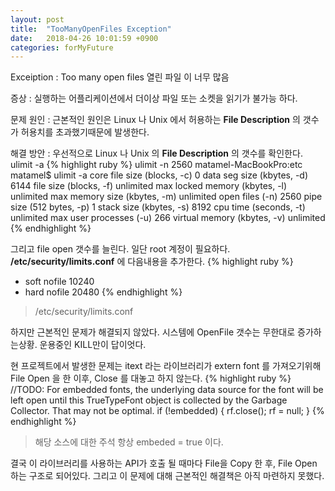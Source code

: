 ```yaml
---
layout: post
title:  "TooManyOpenFiles Exception"
date:   2018-04-26 10:01:59 +0900
categories: forMyFuture
---
```


Exceiption :
Too many open files
열린 파일 이 너무 많음

증상 :
 실행하는 어플리케이션에서 더이상 파일 또는 소켓을 읽기가 불가능 하다.

문제 원인 :
 근본적인 원인은 Linux 나 Unix 에서 허용하는 **File Description** 의 갯수가 허용치를 초과했기때문에 발생한다.

해결 방안 :
 우선적으로 Linux 나 Unix 의 **File Description** 의 갯수를 확인한다.
 ulimit -a
{% highlight ruby %}
ulimit -n 2560
matamel-MacBookPro:etc matamel$ ulimit -a
core file size (blocks, -c) 0
data seg size (kbytes, -d) 6144
file size (blocks, -f) unlimited
max locked memory (kbytes, -l) unlimited
max memory size (kbytes, -m) unlimited
open files (-n) 2560
pipe size (512 bytes, -p) 1
stack size (kbytes, -s) 8192
cpu time (seconds, -t) unlimited
max user processes (-u) 266
virtual memory (kbytes, -v) unlimited
{% endhighlight %}

그리고 file open 갯수를 늘린다.
일단 root 계정이 필요하다. **/etc/security/limits.conf** 에 다음내용을 추가한다.
{% highlight ruby %}
- soft nofile 10240
- hard nofile 20480
{% endhighlight %}
>/etc/security/limits.conf

하지만 근본적인 문제가 해결되지 않았다. 시스템에 OpenFile 갯수는 무한대로 증가하는상황. 운용중인 KILL만이 답이엇다.

현 프로젝트에서 발생한 문제는 itext 라는 라이브러리가 extern font 를 가져오기위해 File Open 을 한 이후, Close 를 대놓고 하지 않는다.
{% highlight ruby %}
//TODO: For embedded fonts, the underlying data source for the font will be left open until this TrueTypeFont object is collected by the Garbage Collector.  That may not be optimal.
        if (!embedded) {
            rf.close();
            rf = null;
        }
{% endhighlight %}
>해당 소스에 대한 주석 항상 embeded = true 이다.

결국 이 라이브러리를 사용하는 API가 호출 될 때마다 File을 Copy 한 후, File Open 하는 구조로 되어있다.
그리고 이 문제에 대해 근본적인 해결책은 아직 마련하지 못했다.









[아이디인큐]: https://www.jobplanet.co.kr/companies/68173/info/%EC%95%84%EC%9D%B4%EB%94%94%EC%9D%B8%ED%81%90
[jekyll-gh]:   https://github.com/jekyll/jekyll
[jekyll-talk]: https://talk.jekyllrb.com/
